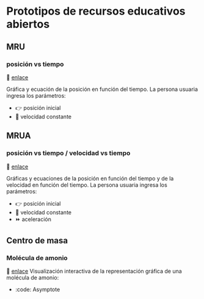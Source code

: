 # Prototipos de recursos educativos abiertos
## MRU
### posición vs tiempo
:link: [enlace](https://glacy.github.io/MRU/)

Gráfica y ecuación de la posición en función del tiempo. La persona usuaria ingresa los parámetros:
- :point_right: posición inicial
- :runner: velocidad constante

## MRUA
### posición vs tiempo / velocidad vs tiempo
:link: [enlace](https://glacy.github.io/MRUA/)

Gráficas y ecuaciones de la posición en función del tiempo y de la velocidad en función del tiempo. La persona usuaria ingresa los parámetros:
- :point_right: posición inicial
- :runner: velocidad constante
- :fast_forward: aceleración

## Centro de masa
### Molécula de amonio
:link: [enlace](https://glacy.github.io/MRUA/)
Visualización interactiva de la representación gráfica de una molécula de amonio:
- :code: Asymptote
